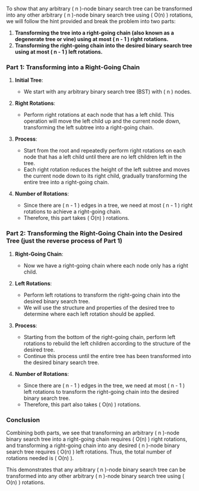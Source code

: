 To show that any arbitrary \( n \)-node binary search tree can be transformed into any other arbitrary \( n \)-node binary search tree using \( O(n) \) rotations, we will follow the hint provided and break the problem into two parts:

1. **Transforming the tree into a right-going chain (also known as a degenerate tree or vine) using at most \( n - 1 \) right rotations.**
2. **Transforming the right-going chain into the desired binary search tree using at most \( n - 1 \) left rotations.**

### Part 1: Transforming into a Right-Going Chain

1. **Initial Tree**:
    - We start with any arbitrary binary search tree (BST) with \( n \) nodes.

2. **Right Rotations**:
    - Perform right rotations at each node that has a left child. This operation will move the left child up and the current node down, transforming the left subtree into a right-going chain.

3. **Process**:
    - Start from the root and repeatedly perform right rotations on each node that has a left child until there are no left children left in the tree.
    - Each right rotation reduces the height of the left subtree and moves the current node down to its right child, gradually transforming the entire tree into a right-going chain.

4. **Number of Rotations**:
    - Since there are \( n - 1 \) edges in a tree, we need at most \( n - 1 \) right rotations to achieve a right-going chain.
    - Therefore, this part takes \( O(n) \) rotations.

### Part 2: Transforming the Right-Going Chain into the Desired Tree  (just the reverse process of Part 1)

1. **Right-Going Chain**:
    - Now we have a right-going chain where each node only has a right child.

2. **Left Rotations**:
    - Perform left rotations to transform the right-going chain into the desired binary search tree.
    - We will use the structure and properties of the desired tree to determine where each left rotation should be applied.

3. **Process**:
    - Starting from the bottom of the right-going chain, perform left rotations to rebuild the left children according to the structure of the desired tree.
    - Continue this process until the entire tree has been transformed into the desired binary search tree.

4. **Number of Rotations**:
    - Since there are \( n - 1 \) edges in the tree, we need at most \( n - 1 \) left rotations to transform the right-going chain into the desired binary search tree.
    - Therefore, this part also takes \( O(n) \) rotations.

### Conclusion

Combining both parts, we see that transforming an arbitrary \( n \)-node binary search tree into a right-going chain requires \( O(n) \) right rotations, and transforming a right-going chain into any desired \( n \)-node binary search tree requires \( O(n) \) left rotations. Thus, the total number of rotations needed is \( O(n) \).

This demonstrates that any arbitrary \( n \)-node binary search tree can be transformed into any other arbitrary \( n \)-node binary search tree using \( O(n) \) rotations.